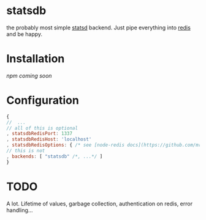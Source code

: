 # statsdb

the probably most simple [statsd](https://github.com/etsy/statsd) backend.
Just pipe everything into [redis](http://redis.io) and be happy.

# Installation

*npm coming soon*

# Configuration

```js
{
//  ...
// all of this is optional
, statsdbRedisPort: 1337
, statsdbRedisHost: 'localhost'
, statsdbRedisOptions: { /* see [node-redis docs](https://github.com/mranney/node_redis#rediscreateclientport-host-options) */ }
// this is not
, backends: [ "statsdb" /*, ...*/ ]
}

```
# TODO

A lot. Lifetime of values, garbage collection, authentication on redis, error handling...
